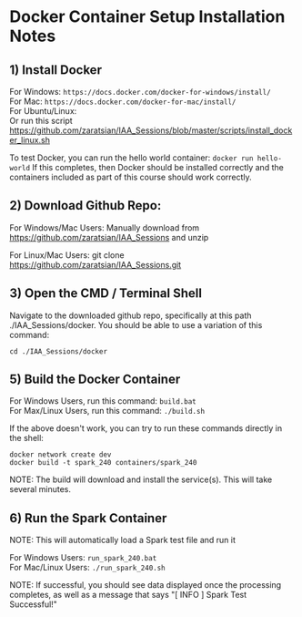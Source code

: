 # Docker Container Setup Installation Notes

## 1) Install Docker
For Windows: ```https://docs.docker.com/docker-for-windows/install/```
<br>For Mac: ```https://docs.docker.com/docker-for-mac/install/```
<br>For Ubuntu/Linux:  ``` ```
<br>Or run this script https://github.com/zaratsian/IAA_Sessions/blob/master/scripts/install_docker_linux.sh

To test Docker, you can run the hello world container: ```docker run hello-world```
If this completes, then Docker should be installed correctly and the containers included as part of this course should work correctly.

## 2) Download Github Repo:
For Windows/Mac Users: Manually download from https://github.com/zaratsian/IAA_Sessions and unzip

For Linux/Mac Users:   git clone https://github.com/zaratsian/IAA_Sessions.git

## 3) Open the CMD / Terminal Shell
Navigate to the downloaded github repo, specifically at this path ./IAA_Sessions/docker. You should be able to use a variation of this command:
```
cd ./IAA_Sessions/docker
```
## 5) Build the Docker Container

For Windows Users, run this command:    ```build.bat```
<br>For Max/Linux Users, run this command:  ```./build.sh```

If the above doesn't work, you can try to run these commands directly in the shell:
```
docker network create dev
docker build -t spark_240 containers/spark_240
```
NOTE: The build will download and install the service(s). This will take several minutes.

## 6) Run the Spark Container 
NOTE: This will automatically load a Spark test file and run it
    
For Windows Users:      ```run_spark_240.bat```
<br>For Mac/Linux Users:    ```./run_spark_240.sh```

NOTE: If successful, you should see data displayed once the processing completes, as well as a message that says "[ INFO ] Spark Test Successful!"

